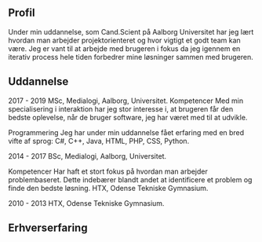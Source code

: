 

## Profil
Under min uddannelse, som Cand.Scient på Aalborg Universitet har jeg lært hvordan man arbejder projektorienteret og hvor vigtigt et godt team kan være. Jeg er vant til at arbejde med brugeren i fokus da jeg igennem en iterativ process hele tiden forbedrer mine løsninger sammen med brugeren.

## Uddannelse
2017 - 2019 MSc, Medialogi, Aalborg, Universitet.
Kompetencer Med min specialisering i interaktion har jeg stor interesse i, at brugeren får den
bedste oplevelse, når de bruger software, jeg har været med til at udvikle.

Programmering Jeg har under min uddannelse fået erfaring med en bred vifte af sprog: C#, C++, Java, HTML, PHP, CSS, Python.

2014 - 2017 BSc, Medialogi, Aalborg, Universitet.

Kompetencer Har haft et stort fokus på hvordan man arbejder problembaseret. Dette
indebærer blandt andet at identificere et problem og finde den bedste løsning. HTX, Odense Tekniske Gymnasium.

2010 - 2013 HTX, Odense Tekniske Gymnasium.

## Erhverserfaring

